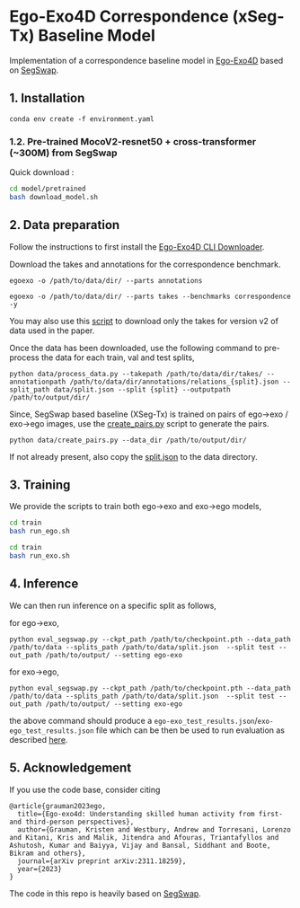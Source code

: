 # Ego-Exo4D Correspondence (xSeg-Tx) Baseline Model

Implementation of a correspondence baseline model in [Ego-Exo4D](https://ego-exo4d-data.org/) based on [SegSwap](https://github.com/XiSHEN0220/SegSwap).

## 1. Installation

```
conda env create -f environment.yaml
```

### 1.2. Pre-trained MocoV2-resnet50 + cross-transformer (~300M) from SegSwap

Quick download : 

``` Bash
cd model/pretrained
bash download_model.sh
```


## 2. Data preparation

Follow the instructions to first install the [Ego-Exo4D CLI Downloader](https://github.com/facebookresearch/Ego4d/blob/main/ego4d/egoexo/download/README.md).

Download the takes and annotations for the correspondence benchmark.

```
egoexo -o /path/to/data/dir/ --parts annotations

egoexo -o /path/to/data/dir/ --parts takes --benchmarks correspondence -y
```

You may also use this [script](data/download_uids.sh) to download only the takes for version v2 of data used in the paper.

Once the data has been downloaded, use the following command to pre-process the data for each train, val and test splits,
```
python data/process_data.py --takepath /path/to/data/dir/takes/ --annotationpath /path/to/data/dir/annotations/relations_{split}.json --split_path data/split.json --split {split} --outputpath /path/to/output/dir/
```

Since, SegSwap based baseline (XSeg-Tx) is trained on pairs of ego->exo / exo->ego images, use the [create_pairs.py](data/create_pairs.py) script to generate the pairs.
```
python data/create_pairs.py --data_dir /path/to/output/dir/
``` 

If not already present, also copy the [split.json](data/split.json) to the data directory.

## 3. Training 

We provide the scripts to train both ego->exo and exo->ego models, 

``` Bash
cd train
bash run_ego.sh
```

``` Bash
cd train
bash run_exo.sh
```

## 4. Inference

We can then run inference on a specific split as follows,

for ego->exo,
```
python eval_segswap.py --ckpt_path /path/to/checkpoint.pth --data_path /path/to/data --splits_path /path/to/data/split.json  --split test --out_path /path/to/output/ --setting ego-exo
```

for exo->ego,
```
python eval_segswap.py --ckpt_path /path/to/checkpoint.pth --data_path /path/to/data --splits_path /path/to/data/split.json  --split test --out_path /path/to/output/ --setting exo-ego
```

the above command should produce a `ego-exo_test_results.json`/`exo-ego_test_results.json` file which can be then be used to run evaluation as described [here](https://github.com/EGO4D/ego-exo4d-relation/tree/main/correspondence/evaluation).

## 5. Acknowledgement

If you use the code base, consider citing
```
@article{grauman2023ego,
  title={Ego-exo4d: Understanding skilled human activity from first-and third-person perspectives},
  author={Grauman, Kristen and Westbury, Andrew and Torresani, Lorenzo and Kitani, Kris and Malik, Jitendra and Afouras, Triantafyllos and Ashutosh, Kumar and Baiyya, Vijay and Bansal, Siddhant and Boote, Bikram and others},
  journal={arXiv preprint arXiv:2311.18259},
  year={2023}
}
```

The code in this repo is heavily based on [SegSwap](https://github.com/XiSHEN0220/SegSwap).